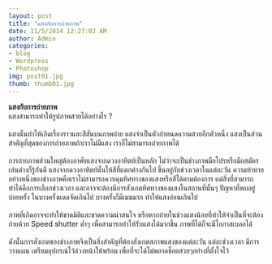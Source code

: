 ```yaml
---
layout: post
title: "แสงกับการถ่ายภาพ"
date: 11/5/2014 12:27:02 AM 
author: Admin
categories: 
- blog 
- Wordpress
- Photoshop
img: post01.jpg
thumb: thumb01.jpg
---
```


<b>แสงกับการถ่ายภาพ</b> <br>
แสงสามารถทำให้รูปภาพสวยได้อย่างไร ? <br> <br>
แสงนั้นทำให้เกิดเรื่องราวและสีสันบนภาพถ่าย แสงจำเป็นตัวกำหนดความสวยอีกตัวหนึ่ง แสงเป็นส่วนสำคัญที่สุดของการถ่ายภาพถ้าเราไม่มีแสง เราก็ไม่สามารถถ่ายภาพได้ <br><br>
การถ่ายภาพส่วนใหญ่ต้องอาศัยแสงจากดวงอาทิตย์เป็นหลัก ไม่ว่าจะเป็นช่างภาพมือโปรหรือมือสมัครเล่นต่างก็รู้กันดี แสงจากดวงอาทิตย์นั้นให้สีที่แตกต่างกันไป ขึ้นอยู่กับช่วงเวลาในแต่ละวัน ความท้าทายอย่างหนึ่งของช่างภาพคือเราไม่สามารถควบคุมทิศทางของแสงหรือสีได้ตามต้องการ
แต่สิ่งที่สามารถทำได้คือการเลือกช่วงเวลา และอาจจะต้องมีการสังเกตทิศทางของแสงในสถานที่นั้นๆ ปัญหาที่พบอยู่บ่อยครั้ง ในบางครั้งแดดจัดเกินไป บางครั้งก็มีเมฆมาก ทำให้แสงอ่อนเกินไป <br> <br>
	ภาพที่เกิดอาจจะทำให้ขาดมิติและขาดความน่าสนใจ หรือหากถ่ายในช่วงแสงน้อยที่ทำให้จำเป็นที่จะต้องถ่ายด้วย Speed shutter ต่ำๆ เพื่อสามารถทำให้รับแสงได้มากขึ้น ภาพที่ได้ก็จะมีโอกาสเบลอได้<br>
<br>ดังนั้นการสังเกตของช่างภาพจึงเป็นสิ่งสำคัญที่ต้องสังเกตสภาพแสงของแต่ละวัน แต่ละช่วงเวลา มีการวางแผน เตรียมอุปกรณ์ไว้ล่วงหน้าให้พร้อม เพื่อที่จะได้ไม่พลาดช็อตสวยๆอย่างที่ตั้งใจไว้
